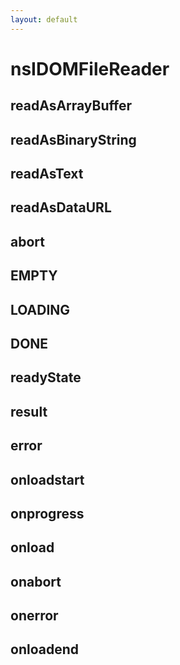 ```yaml
---
layout: default
---
```


# nsIDOMFileReader #

## readAsArrayBuffer ##

## readAsBinaryString ##

## readAsText ##

## readAsDataURL ##

## abort ##

## EMPTY ##

## LOADING ##

## DONE ##

## readyState ##

## result ##

## error ##

## onloadstart ##

## onprogress ##

## onload ##

## onabort ##

## onerror ##

## onloadend ##
